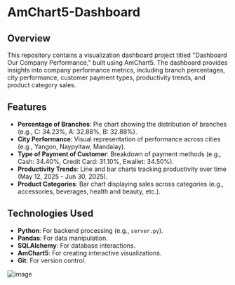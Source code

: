 # AmChart5-Dashboard

## Overview
This repository contains a visualization dashboard project titled "Dashboard Our Company Performance," built using AmChart5. The dashboard provides insights into company performance metrics, including branch percentages, city performance, customer payment types, productivity trends, and product category sales.

## Features
- **Percentage of Branches**: Pie chart showing the distribution of branches (e.g., C: 34.23%, A: 32.88%, B: 32.88%).
- **City Performance**: Visual representation of performance across cities (e.g., Yangon, Naypyitaw, Mandalay).
- **Type of Payment of Customer**: Breakdown of payment methods (e.g., Cash: 34.40%, Credit Card: 31.10%, Ewallet: 34.50%).
- **Productivity Trends**: Line and bar charts tracking productivity over time (May 12, 2025 - Jun 30, 2025).
- **Product Categories**: Bar chart displaying sales across categories (e.g., accessories, beverages, health and beauty, etc.).

## Technologies Used
- **Python**: For backend processing (e.g., `server.py`).
- **Pandas**: For data manipulation.
- **SQLAlchemy**: For database interactions.
- **AmChart5**: For creating interactive visualizations.
- **Git**: For version control.

![image](https://github.com/user-attachments/assets/60c37d6f-5fd3-47cb-9c8d-a64e81e385d6)
